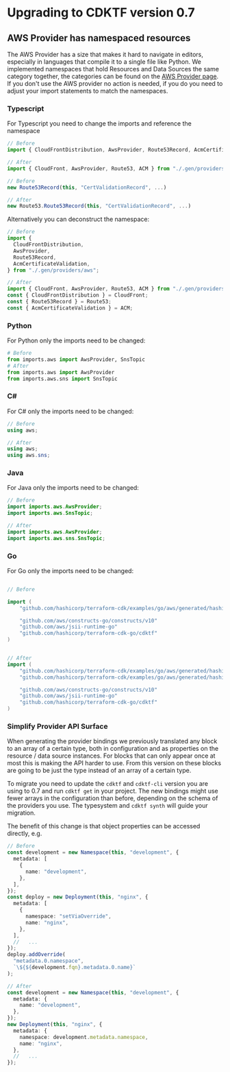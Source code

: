 # Upgrading to CDKTF version 0.7

## AWS Provider has namespaced resources

The AWS Provider has a size that makes it hard to navigate in editors, especially in languages that compile it to a single file like Python. We implemented namespaces that hold Resources and Data Sources the same category together, the categories can be found on the [AWS Provider page](https://registry.terraform.io/providers/hashicorp/aws/latest/docs).
If you don't use the AWS provider no action is needed, if you do you need to adjust your import statements to match the namespaces.

### Typescript

For Typescript you need to change the imports and reference the namespace

```ts
// Before
import { CloudFrontDistribution, AwsProvider, Route53Record, AcmCertificateValidation } from "./.gen/providers/aws";

// After
import { CloudFront, AwsProvider, Route53, ACM } from "./.gen/providers/aws";

// Before
new Route53Record(this, "CertValidationRecord", ...)

// After
new Route53.Route53Record(this, "CertValidationRecord", ...)
```

Alternatively you can deconstruct the namespace:

```ts
// Before
import {
  CloudFrontDistribution,
  AwsProvider,
  Route53Record,
  AcmCertificateValidation,
} from "./.gen/providers/aws";

// After
import { CloudFront, AwsProvider, Route53, ACM } from "./.gen/providers/aws";
const { CloudFrontDistribution } = CloudFront;
const { Route53Record } = Route53;
const { AcmCertificateValidation } = ACM;
```

### Python

For Python only the imports need to be changed:

```py
# Before
from imports.aws import AwsProvider, SnsTopic
# After
from imports.aws import AwsProvider
from imports.aws.sns import SnsTopic
```

### C#

For C# only the imports need to be changed:

```csharp
// Before
using aws;

// After
using aws;
using aws.sns;
```

### Java

For Java only the imports need to be changed:

```java
// Before
import imports.aws.AwsProvider;
import imports.aws.SnsTopic;

// After
import imports.aws.AwsProvider;
import imports.aws.sns.SnsTopic;
```

### Go

For Go only the imports need to be changed:

```go

// Before

import (
	"github.com/hashicorp/terraform-cdk/examples/go/aws/generated/hashicorp/aws"

	"github.com/aws/constructs-go/constructs/v10"
	"github.com/aws/jsii-runtime-go"
	"github.com/hashicorp/terraform-cdk-go/cdktf"
)


// After
import (
	"github.com/hashicorp/terraform-cdk/examples/go/aws/generated/hashicorp/aws"
	"github.com/hashicorp/terraform-cdk/examples/go/aws/generated/hashicorp/aws/ec2"

	"github.com/aws/constructs-go/constructs/v10"
	"github.com/aws/jsii-runtime-go"
	"github.com/hashicorp/terraform-cdk-go/cdktf"
)

```

### Simplify Provider API Surface

When generating the provider bindings we previously translated any block to an array of a certain type, both in configuration and as properties on the resource / data source instances. For blocks that can only appear once at most this is making the API harder to use. From this version on these blocks are going to be just the type instead of an array of a certain type.

To migrate you need to update the `cdktf` and `cdktf-cli` version you are using to 0.7 and run `cdktf get` in your project. The new bindings might use fewer arrays in the configuration than before, depending on the schema of the providers you use. The typesystem and `cdktf synth` will guide your migration.

The benefit of this change is that object properties can be accessed directly, e.g.

```ts
// Before
const development = new Namespace(this, "development", {
  metadata: [
    {
      name: "development",
    },
  ],
});
const deploy = new Deployment(this, "nginx", {
  metadata: [
    {
      namespace: "setViaOverride",
      name: "nginx",
    },
  ],
  //   ...
});
deploy.addOverride(
  "metadata.0.namespace",
  `\${${development.fqn}.metadata.0.name}`
);

// After
const development = new Namespace(this, "development", {
  metadata: {
    name: "development",
  },
});
new Deployment(this, "nginx", {
  metadata: {
    namespace: development.metadata.namespace,
    name: "nginx",
  },
  //   ...
});
```
